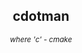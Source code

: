 <div align="center">
    <h2>
        cdotman
    </h2>
    <sup>
        <i>where 'c' - cmake</i>
    </sup>
</div>